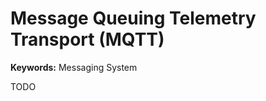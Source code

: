 # Message Queuing Telemetry Transport (MQTT)

**Keywords:** Messaging System

<!--
https://www.jowanza.com/blog/mqtt-as-the-center-of-everything
-->

TODO
